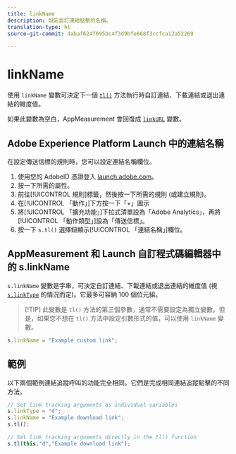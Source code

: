 ```yaml
---
title: linkName
description: 設定自訂連結點擊的名稱。
translation-type: ht
source-git-commit: dabaf6247695bc4f3d9bfe668f3ccfca12a52269

---
```



# linkName

使用 `linkName` 變數可決定下一個 [`tl()`](../functions/tl-method.md) 方法執行時自訂連結、下載連結或退出連結的維度值。

如果此變數為空白，AppMeasurement 會回復成 [`linkURL`](linkurl.md) 變數。

## Adobe Experience Platform Launch 中的連結名稱

在設定傳送信標的規則時，您可以設定連結名稱欄位。

1. 使用您的 AdobeID 憑證登入 [launch.adobe.com](https://launch.adobe.com)。
2. 按一下所需的屬性。
3. 前往[!UICONTROL 規則]標籤，然後按一下所需的規則 (或建立規則)。
4. 在[!UICONTROL 「動作」]下方按一下「+」圖示
5. 將[!UICONTROL 「擴充功能」]下拉式清單設為「Adobe Analytics」，再將[!UICONTROL 「動作類型」]設為「傳送信標」。
6. 按一下 `s.tl()` 選擇鈕顯示[!UICONTROL 「連結名稱」]欄位。

## AppMeasurement 和 Launch 自訂程式碼編輯器中的 s.linkName

`s.linkName` 變數是字串，可決定自訂連結、下載連結或退出連結的維度值 (視 [`s.linkType`](linktype.md) 的情況而定)。它最多可容納 100 個位元組。

>[!TIP] 此變數是 `tl()` 方法的第三個參數，通常不需要設定為獨立變數。但是，如果您不想在 `tl()` 方法中設定引數形式的值，可以使用 `linkName` 變數。

```js
s.linkName = "Example custom link";
```

## 範例

以下兩個範例連結追蹤呼叫的功能完全相同。它們是完成相同連結追蹤點擊的不同方法。

```js
// Set link tracking arguments as individual variables
s.linkType = "d";
s.linkName = "Example download link";
s.tl();

// Set link tracking arguments directly in the tl() function
s.tl(this,"d","Example download link");
```
